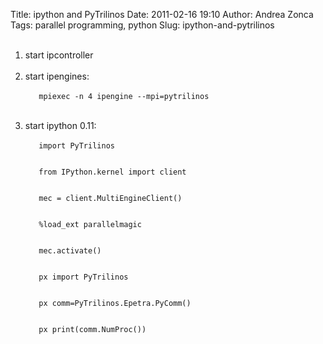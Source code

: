 Title: ipython and PyTrilinos
Date: 2011-02-16 19:10
Author: Andrea Zonca
Tags: parallel programming, python
Slug: ipython-and-pytrilinos

<ol>
 <br/>
 <li>
  start ipcontroller
 </li>
 <br/>
 <li>
  start ipengines:
  <br/>
  <code>
   mpiexec -n 4 ipengine --mpi=pytrilinos
  </code>
 </li>
 <br/>
 <li>
  start ipython 0.11:
  <br/>
  <code>
   import PyTrilinos
   <br/>
   from IPython.kernel import client
   <br/>
   mec = client.MultiEngineClient()
   <br/>
   %load_ext parallelmagic
   <br/>
   mec.activate()
   <br/>
   px import PyTrilinos
   <br/>
   px comm=PyTrilinos.Epetra.PyComm()
   <br/>
   px print(comm.NumProc())
  </code>
 </li>
 <br/>
</ol>